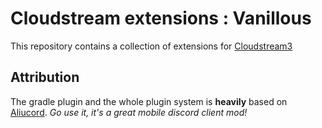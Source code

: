 # Cloudstream extensions : Vanillous

This repository contains a collection of extensions for [Cloudstream3](https://github.com/recloudstream/cloudstream)

## Attribution

The gradle plugin and the whole plugin system is **heavily** based on [Aliucord](https://github.com/Aliucord).
*Go use it, it's a great mobile discord client mod!*
